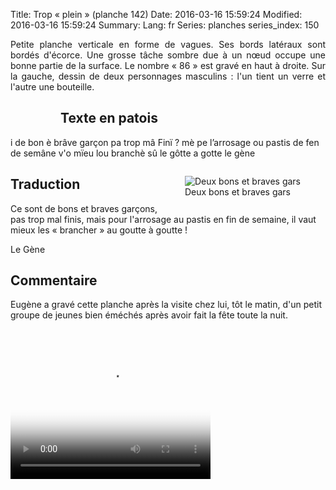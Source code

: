 Title: Trop « plein » (planche 142)
Date: 2016-03-16 15:59:24
Modified: 2016-03-16 15:59:24
Summary: 
Lang: fr
Series: planches
series_index: 150

<p style="text-align:justify;">Petite planche verticale en forme de
vagues. Ses bords latéraux sont bordés d'écorce. Une grosse tâche
sombre due à un nœud occupe une bonne partie de la surface. Le nombre
« 86 » est gravé en haut à droite. Sur la gauche, dessin de deux
personnages masculins : l'un tient un verre et l'autre une
bouteille.</p>

<figure class="image-block" style="float: left;">
  <img alt="" src="{static}/images/planche_142.png">
  <figcaption style="max-width: 282px"></figcaption>
</figure>

## Texte en patois

i de bon è brâve garçon pa trop mâ Finï ?  mè pe l’arrosage ou pastis
de fen de semâne v'o mïeu lou branchè sû le gôtte a gotte le gène

<figure class="image-block" style="float: right;">
  <img alt="Deux bons et braves gars" src="{static}/images/planche_142_detail_dessin.png">
  <figcaption style="max-width: 259px">Deux bons et braves gars</figcaption>
</figure>

## Traduction

Ce sont de bons et braves garçons, pas trop mal finis, mais pour
l'arrosage au pastis en fin de semaine, il vaut mieux les « brancher »
au goutte à goutte !

Le Gène

## Commentaire

Eugène a gravé cette planche après la visite chez lui, tôt le matin,
d'un petit groupe de jeunes bien éméchés après avoir fait la fête
toute la nuit.

<video width="320" height="240" controls
  poster="{static}/images/thumbnails/video_142.jpg">
  <source src="https://d1njpgd0ygatdn.cloudfront.net/video_142.mp4" type="video/mp4">
</video>
